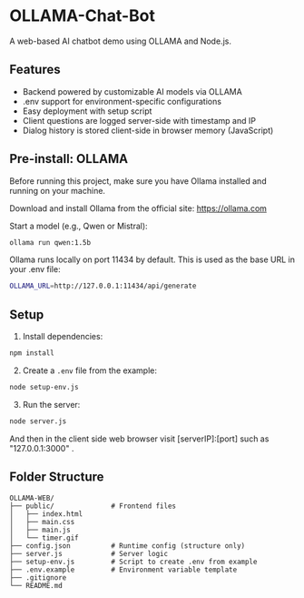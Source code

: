 # OLLAMA-Chat-Bot

A web-based AI chatbot demo using OLLAMA and Node.js.

## Features

- Backend powered by customizable AI models via OLLAMA
- .env support for environment-specific configurations
- Easy deployment with setup script
- Client questions are logged server-side with timestamp and IP
- Dialog history is stored client-side in browser memory (JavaScript)

## Pre-install: OLLAMA

Before running this project, make sure you have Ollama installed and running on your machine.

Download and install Ollama from the official site: https://ollama.com

Start a model (e.g., Qwen or Mistral):
```bash
ollama run qwen:1.5b
```

Ollama runs locally on port 11434 by default. This is used as the base URL in your .env file:
```bash
OLLAMA_URL=http://127.0.0.1:11434/api/generate
```

## Setup

1. Install dependencies:

```bash
npm install
```

2. Create a `.env` file from the example:

```bash
node setup-env.js
```

3. Run the server:

```bash
node server.js
```

And then in the client side web browser visit [serverIP]:[port] such as "127.0.0.1:3000" .

## Folder Structure

```
OLLAMA-WEB/
├── public/              # Frontend files
│   ├── index.html
│   ├── main.css
│   ├── main.js
│   └── timer.gif
├── config.json          # Runtime config (structure only)
├── server.js            # Server logic
├── setup-env.js         # Script to create .env from example
├── .env.example         # Environment variable template
├── .gitignore
└── README.md
```
